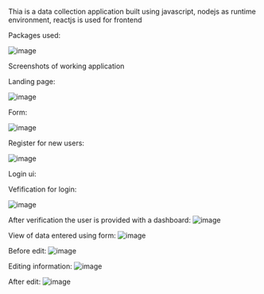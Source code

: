 Thia is a data collection application built using javascript, nodejs as runtime environment, reactjs is used for frontend

Packages used:

![image](https://user-images.githubusercontent.com/69708911/203244776-9fa3ac22-904a-483f-8fb9-172283891e8c.png)


Screenshots of working application

Landing page:

![image](https://user-images.githubusercontent.com/69708911/203244884-83fccef3-16e2-41ac-ac21-1719219f8e34.png)


Form:

![image](https://user-images.githubusercontent.com/69708911/203244932-a7f937ca-d694-42b7-85b2-a14d2f9632fb.png)


Register for new users:

![image](https://user-images.githubusercontent.com/69708911/203244997-02488ee2-1548-4240-a884-5f0ec16f80fc.png)

Login ui:



Vefification for login:

![image](https://user-images.githubusercontent.com/69708911/203245147-b3092058-eac6-4cd9-9411-ddb1fbeb210b.png)


After verification the user is provided with a dashboard:
![image](https://user-images.githubusercontent.com/69708911/203245380-69f6781f-b4b1-46f9-9413-68eb29bfc13d.png)


View of data entered using form:
![image](https://user-images.githubusercontent.com/69708911/203245517-8020d433-075f-4272-a02d-8754c645c664.png)


Before edit: 
![image](https://user-images.githubusercontent.com/69708911/203245618-fab49ca8-af07-42b8-9f74-a8af3704a61c.png)

Editing information:
![image](https://user-images.githubusercontent.com/69708911/203245768-54d03995-4bda-489b-8891-707d9ff7ccbe.png)

After edit:
![image](https://user-images.githubusercontent.com/69708911/203245831-8cbe5f42-b8e8-421a-941f-5365dcbef19b.png)
